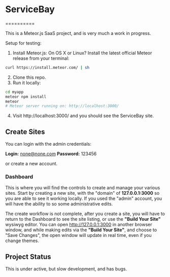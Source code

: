 # ServiceBay
==========

This is a Meteor.js SaaS project, and is very much a work in progress.

Setup for testing:

1. Install Meteor.js: 
On OS X or Linux?  Install the latest official Meteor release from your terminal:

```bash
curl https://install.meteor.com/ | sh
```

2. Clone this repo.
3. Run it locally:

```bash
cd myapp
meteor npm install
meteor
# Meteor server running on: http://localhost:3000/
```
4. Visit http://localhost:3000/ and you should see the ServiceBay site.

## Create Sites

You can login with the admin credentials: 

**Login:** none@none.com 
**Password:** 123456 

or create a new account. 

### Dashboard

This is where you will find the controls to create and manage your various sites. Start by creating a new site, with the "domain" of **127.0.0.1:3000** so you are able to see it working locally. If you used the "admin" account, you will have the ability to so some administrative edits. 

The create workflow is not complete, after you create a site, you will have to return to the Dashboard to see the site listing, or use the **"Build Your Site"** wysiwyg editor. You can open http://127.0.0.1:3000 in another browser window, and while making edits via the **"Build Your Site"**, and choose to "Save Changes", the open window will update in real time, even if you change themes.

## Project Status

This is under active, but slow development, and has bugs. 
